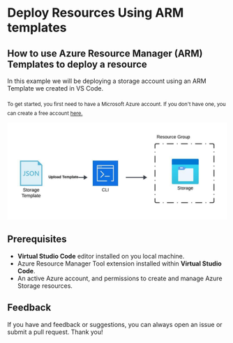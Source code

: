 # Deploy Resources Using ARM templates

## How to use Azure Resource Manager (ARM) Templates to deploy a resource

In this example we will be deploying a storage account using an ARM Template we created in VS Code.

<sub>To get started, you first need to have a Microsoft Azure account. If you don't have one, you can create a free account [here.](https://azure.microsoft.com/en-us/free/search/?&ef_id=_k_Cj0KCQiA4NWrBhD-ARIsAFCKwWv39zVXs4ww7bj_IGmTJngZol8ZX835NOuvRgv7ygSk_rEe9lnrcGcaAg2vEALw_wcB_k_&OCID=AIDcmm5edswduu_SEM__k_Cj0KCQiA4NWrBhD-ARIsAFCKwWv39zVXs4ww7bj_IGmTJngZol8ZX835NOuvRgv7ygSk_rEe9lnrcGcaAg2vEALw_wcB_k_&gad_source=1&gclid=Cj0KCQiA4NWrBhD-ARIsAFCKwWv39zVXs4ww7bj_IGmTJngZol8ZX835NOuvRgv7ygSk_rEe9lnrcGcaAg2vEALw_wcB)</sub>

![alt text](imgs/Diagram.jpeg)

## Prerequisites

- **Virtual Studio Code** editor installed on you local machine.
- Azure Resource Manager Tool extension installed within **Virtual Studio Code**.
- An active Azure account, and permissions to create and manage Azure Storage resources.

## Feedback

If you have and feedback or suggestions, you can always open an issue or submit a pull request. Thank you!

